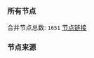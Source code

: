 ### 所有节点
合并节点总数: `1651`
[节点链接](https://raw.githubusercontent.com/rzhy1/11/master/sub/sub_merge_base64.txt)

### 节点来源